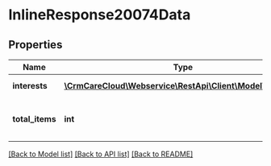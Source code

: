 # InlineResponse20074Data

## Properties
Name | Type | Description | Notes
------------ | ------------- | ------------- | -------------
**interests** | [**\CrmCareCloud\Webservice\RestApi\Client\Model\Interest[]**](Interest.md) | List of all interests. | [optional] 
**total_items** | **int** | The number of all found interests. | [optional] 

[[Back to Model list]](../../README.md#documentation-for-models) [[Back to API list]](../../README.md#documentation-for-api-endpoints) [[Back to README]](../../README.md)

